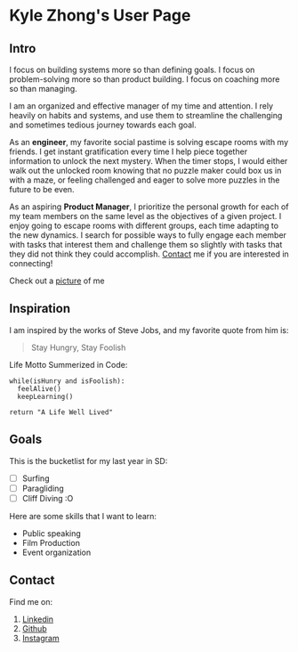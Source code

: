 # Kyle Zhong's User Page
                                         
## Intro

I focus on building systems more so than defining goals. I focus on problem-solving more so than product building. I focus on coaching more so than managing.

I am an organized and effective manager of my time and attention. I rely heavily on habits and systems, and use them to streamline the challenging and sometimes tedious journey towards each goal.

As an **engineer**, my favorite social pastime is solving escape rooms with my friends. I get instant gratification every time I help piece together information to unlock the next mystery. When the timer stops, I would either walk out the unlocked room knowing that no puzzle maker could box us in with a maze, or feeling challenged and eager to solve more puzzles in the future to be even.

As an aspiring **Product Manager**, I prioritize the personal growth for each of my team members on the same level as the objectives of a given project. I enjoy going to escape rooms with different groups, each time adapting to the new dynamics. I search for possible ways to fully engage each member with tasks that interest them and challenge them so slightly with tasks that they did not think they could accomplish. [Contact](index.md#contact) me if you are interested in connecting!

Check out a [picture](ProfilePicture.jpg) of me

## Inspiration
I am inspired by the works of Steve Jobs, and my favorite quote from him is:
>Stay Hungry, Stay Foolish

Life Motto Summerized in Code:
```
while(isHunry and isFoolish):
  feelAlive()
  keepLearning()

return "A Life Well Lived"
```
## Goals
This is the bucketlist for my last year in SD:
-  [ ] Surfing
-  [ ] Paragliding
-  [ ] Cliff Diving :O

Here are some skills that I want to learn:
 - Public speaking
 - Film Production
 - Event organization


## Contact
Find me on:
1. [Linkedin]("linkedin.com/in/kylenzhong")
2. [Github](github.com/kylenzhong)
3. [Instagram](instagram.com/kaywhyzee/)


